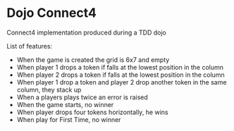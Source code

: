 # Dojo Connect4
Connect4 implementation produced during a TDD dojo

List of features:
* When the game is created the grid is 6x7 and empty
* When player 1 drops a token if falls at the lowest position in the column
* When player 2 drops a token if falls at the lowest position in the column
* When player 1 drop a token and player 2 drop another token in the same column, they stack up
* When a players plays twice an error is raised
* When the game starts, no winner
* When player drops four tokens horizontally, he wins
* When play for First Time, no winner